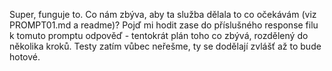 Super, funguje to.
Co nám zbýva, aby ta služba dělala to co očekávám (viz PROMPT01.md a readme)?
Pojď mi hodit zase do příslušného response filu k tomuto promptu odpověď - tentokrát plán toho co zbývá,
rozdělený do několika kroků. Testy zatím vůbec neřešme, ty se dodělají zvlášť až to bude hotové.